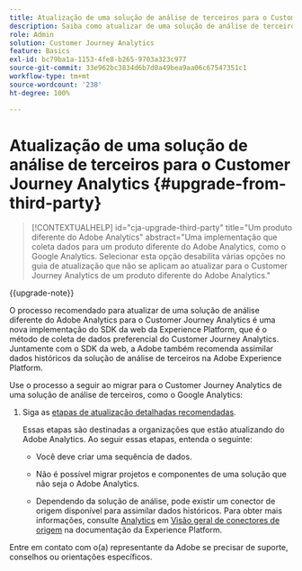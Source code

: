 ```yaml
---
title: Atualização de uma solução de análise de terceiros para o Customer Journey Analytics
description: Saiba como atualizar de uma solução de análise de terceiros para o Customer Journey Analytics
role: Admin
solution: Customer Journey Analytics
feature: Basics
exl-id: bc79ba1a-1153-4fe8-b265-9703a323c977
source-git-commit: 33e962bc3834d6b7d0a49bea9aa06c67547351c1
workflow-type: tm+mt
source-wordcount: '238'
ht-degree: 100%

---
```


# Atualização de uma solução de análise de terceiros para o Customer Journey Analytics {#upgrade-from-third-party}

<!-- markdownlint-disable MD034 -->

>[!CONTEXTUALHELP]
>id="cja-upgrade-third-party"
>title="Um produto diferente do Adobe Analytics"
>abstract="Uma implementação que coleta dados para um produto diferente do Adobe Analytics, como o Google Analytics. Selecionar esta opção desabilita várias opções no guia de atualização que não se aplicam ao atualizar para o Customer Journey Analytics de um produto diferente do Adobe Analytics."

<!-- markdownlint-enable MD034 -->

{{upgrade-note}}

O processo recomendado para atualizar de uma solução de análise diferente do Adobe Analytics para o Customer Journey Analytics é uma nova implementação do SDK da web da Experience Platform, que é o método de coleta de dados preferencial do Customer Journey Analytics. Juntamente com o SDK da web, a Adobe também recomenda assimilar dados históricos da solução de análise de terceiros na Adobe Experience Platform.

<!-- After you have enough historical data using the Experience Platform Web SDK and you have fully transitioned to Customer Journey Analytics, the Analytics source connector can be turned off and the Web SDK can be used exclusively. -->

Use o processo a seguir ao migrar para o Customer Journey Analytics de uma solução de análise de terceiros, como o Google Analytics:

1. Siga as [etapas de atualização detalhadas recomendadas](/help/getting-started/cja-upgrade/cja-upgrade-recommendations.md#detailed-recommended-upgrade-steps).

   Essas etapas são destinadas a organizações que estão atualizando do Adobe Analytics. Ao seguir essas etapas, entenda o seguinte:

   * Você deve criar uma sequência de dados.

   * Não é possível migrar projetos e componentes de uma solução que não seja o Adobe Analytics.

   * Dependendo da solução de análise, pode existir um conector de origem disponível para assimilar dados históricos. Para obter mais informações, consulte [Analytics](https://experienceleague.adobe.com/pt-br/docs/experience-platform/sources/home#analytics) em [Visão geral de conectores de origem](https://experienceleague.adobe.com/pt-br/docs/experience-platform/sources/home) na documentação da Experience Platform.


Entre em contato com o(a) representante da Adobe se precisar de suporte, conselhos ou orientações específicos.


